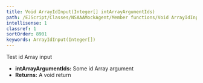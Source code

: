 ```yaml
---
title: Void ArrayIdInput(Integer[] intArrayArgumentIds)
path: /EJScript/Classes/NSAAAMockAgent/Member functions/Void ArrayIdInput(Integer[] p_0)
intellisense: 1
classref: 1
sortOrder: 8901
keywords: ArrayIdInput(Integer[])
---
```



Test id Array input



* **intArrayArgumentIds:** Some id Array argument
* **Returns:** A void return


